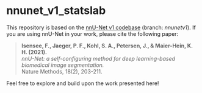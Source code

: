 # nnunet_v1_statslab

This repository is based on the [nnU-Net v1 codebase](https://github.com/MIC-DKFZ/nnUNet) (branch: *nnunetv1*). If you are using nnU-Net in your work, please cite the following paper:

> **Isensee, F., Jaeger, P. F., Kohl, S. A., Petersen, J., & Maier-Hein, K. H. (2021).**  
> *nnU-Net: a self-configuring method for deep learning-based biomedical image segmentation.*  
> Nature Methods, 18(2), 203-211.

Feel free to explore and build upon the work presented here!
